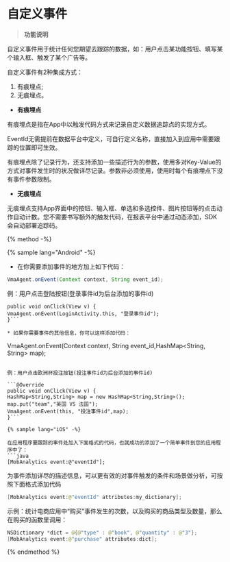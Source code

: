 # 自定义事件


> **功能说明**

自定义事件用于统计任何您期望去跟踪的数据，如：用户点击某功能按钮、填写某个输入框、触发了某个广告等。

自定义事件有2种集成方式：

1. 有痕埋点;
2. 无痕埋点。


* **有痕埋点**

有痕埋点是指在App中以触发代码方式来记录自定义数据追踪点的实现方式。

EventId无需提前在数据平台中定义，可自行定义名称，直接加入到应用中需要跟踪的位置即可生效。

有痕埋点除了记录行为，还支持添加一些描述行为的参数，使用多对Key-Value的方式对事件发生时的状况做详尽记录。参数非必须使用，使用时每个有痕埋点下没有事件参数限制。

* **无痕埋点**

无痕埋点支持App界面中的按钮、输入框、单选和多选控件、图片按钮等的点击动作自动计数。您不需要书写额外的触发代码，在报表平台中通过动态添加，SDK会自动部署追踪码。


{% method -%}

{% sample lang="Android" -%}

* 在你需要添加事件的地方加上如下代码：

```java
VmaAgent.onEvent(Context context, String event_id);
```

例：用户点击登陆按钮(登录事件id为后台添加的事件id)

```@Override
public void onClick(View v) {
VmaAgent.onEvent(LoginActivity.this, "登录事件id");
}```

* 如果你需要事件的其他信息，你可以这样添加代码：

```
VmaAgent.onEvent(Context context, String event_id,HashMap<String, String> map);
```

例：用户点击欧洲杯投注按钮(投注事件id为后台添加的事件id)

```@Override
public void onClick(View v) {
HashMap<String,String> map = new HashMap<String,String>();      
map.put("team","英国 VS 法国");
VmaAgent.onEvent(this, "投注事件id",map);
}```

{% sample lang="iOS" -%}

在应用程序要跟踪的事件处加入下面格式的代码，也就成功的添加了一个简单事件到您的应用程序中了：
```java
[MobAnalytics event:@"eventId"];
```

为事件添加详尽的描述信息，可以更有效的对事件触发的条件和场景做分析，可按照下面格式添加代码
```java
[MobAnalytics event:@"eventId" attributes:my_dictionary];
```

示例：统计电商应用中“购买”事件发生的次数，以及购买的商品类型及数量，那么在购买的函数里调用：
```java
NSDictionary *dict = @{@"type" : @"book", @"quantity" : @"3"};
[MobAnalytics event:@"purchase" attributes:dict];  
```

{% endmethod %}



